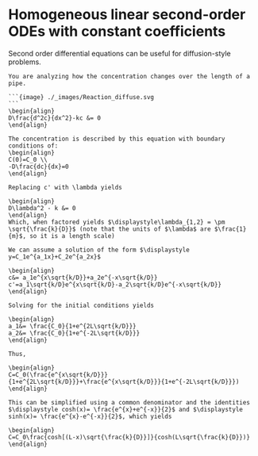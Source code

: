# Homogeneous linear second-order ODEs with constant coefficients

Second order differential equations can be useful for diffusion-style problems. 

````{example} Steady-state Reaction Diffusion
You are analyzing how the concentration changes over the length of a pipe.

```{image} ./_images/Reaction_diffuse.svg
```
\begin{align}
D\frac{d^2c}{dx^2}-kc &= 0
\end{align}

The concentration is described by this equation with boundary conditions of:
\begin{align}
C(0)=C_0 \\
-D\frac{dc}{dx}=0
\end{align}

Replacing c' with \lambda yields 

\begin{align} 
D\lambda^2 - k &= 0
\end{align}
Which, when factored yields $\displaystyle\lambda_{1,2} = \pm \sqrt{\frac{k}{D}}$ (note that the units of $\lambda$ are $\frac{1}{m}$, so it is a length scale)

We can assume a solution of the form $\displaystyle y=C_1e^{a_1x}+C_2e^{a_2x}$

\begin{align}
c&= a_1e^{x\sqrt{k/D}}+a_2e^{-x\sqrt{k/D}}
c'=a_1\sqrt{k/D}e^{x\sqrt{k/D}-a_2\sqrt{k/D}e^{-x\sqrt{k/D}}
\end{align}

Solving for the initial conditions yields 

\begin{align}
a_1&= \frac{C_0}{1+e^{2L\sqrt{k/D}}}
a_2&= \frac{C_0}{1+e^{-2L\sqrt{k/D}}}
\end{align}

Thus, 

\begin{align}
C=C_0(\frac{e^{x\sqrt{k/D}}}{1+e^{2L\sqrt{k/D}}}+\frac{e^{x\sqrt{k/D}}}{1+e^{-2L\sqrt{k/D}}})
\end{align}

This can be simplified using a common denominator and the identities $\displaystyle cosh(x)= \frac{e^{x}+e^{-x}}{2}$ and $\displaystyle sinh(x)= \frac{e^{x}-e^{-x}}{2}$, which yields 

\begin{align}
C=C_0\frac{cosh[(L-x)\sqrt{\frac{k}{D}}]}{cosh(L\sqrt{\frac{k}{D}})}
\end{align}